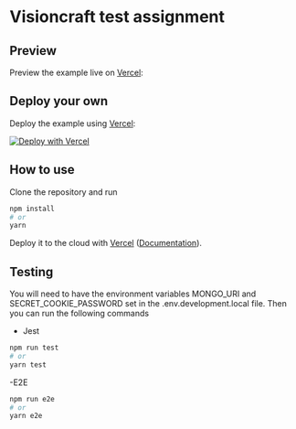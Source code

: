 # Visioncraft test assignment
## Preview

Preview the example live on [Vercel](https://visioncraft.vercel.app/):
## Deploy your own

Deploy the example using [Vercel](https://vercel.com?utm_source=github&utm_medium=readme&utm_campaign=next-example):

[![Deploy with Vercel](https://vercel.com/button)](https://vercel.com/new/clone?repository-url=https%3A%2F%2Fgithub.com%2FSylchi%2Fvisioncraft-test-assignment&env=SECRET_COOKIE_PASSWORD,MONGO_URI)

## How to use

Clone the repository and run

```bash
npm install
# or
yarn
```

Deploy it to the cloud with [Vercel](https://vercel.com/new?utm_source=github&utm_medium=readme&utm_campaign=next-example) ([Documentation](https://nextjs.org/docs/deployment)).

## Testing

You will need to have the environment variables MONGO_URI and SECRET_COOKIE_PASSWORD set in the .env.development.local file. Then you can run the following commands

- Jest

```bash
npm run test
# or
yarn test
```

-E2E

```bash
npm run e2e
# or
yarn e2e
```